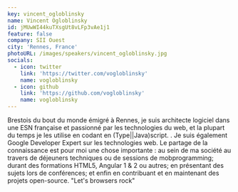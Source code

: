 ```yaml
---
key: vincent_ogloblinsky
name: Vincent Ogloblinsky
id: jMUwWI44kuTXsgUt8vLFp3vAe1j1
feature: false
company: SII Ouest
city: 'Rennes, France'
photoURL: /images/speakers/vincent_ogloblinsky.jpg
socials:
  - icon: twitter
    link: 'https://twitter.com/vogloblinsky'
    name: vogloblinsky
  - icon: github
    link: 'https://github.com/vogloblinsky'
    name: vogloblinsky
---
```

Brestois du bout du monde émigré à Rennes, je suis architecte logiciel dans une ESN française et passionné par les technologies du web, et la plupart du temps je les utilise en codant en (Type||Java)script. . Je suis également Google Developer Expert sur les technologies web.
Le partage de la connaissance est pour moi une chose importante : au sein de ma société au travers de déjeuners techniques ou de sessions de mobprogramming; durant des formations HTML5, Angular 1 & 2 ou autres; en présentant des sujets lors de conférences; et enfin en contribuant et en maintenant des projets open-source.
"Let's browsers rock"